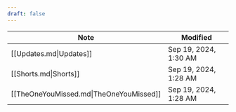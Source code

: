 ```yaml
---
draft: false
---
```


| Note                                    | Modified              |
| --------------------------------------- | --------------------- |
| [[Updates.md\|Updates]]                 | Sep 19, 2024, 1:30 AM |
| [[Shorts.md\|Shorts]]                   | Sep 19, 2024, 1:28 AM |
| [[TheOneYouMissed.md\|TheOneYouMissed]] | Sep 19, 2024, 1:28 AM |
